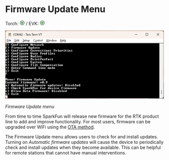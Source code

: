 # Firmware Update Menu

Torch: ![Feature Supported](img/Icons/GreenDot.png) / EVK: ![Feature Supported](img/Icons/GreenDot.png)

![Firmware update menu](<img/Terminal/SparkFun RTK Everywhere - Firmware Update Menu.png>)

*Firmware Update menu*

From time to time SparkFun will release new firmware for the RTK product line to add and improve functionality. For most users, firmware can be upgraded over WiFi using the [OTA method](https://docs.sparkfun.com/SparkFun_RTK_Everywhere_Firmware/firmware_update/#updating-firmware-over-the-air).

The Firmware Update menu allows users to check for and install updates. Turning on *Automatic firmware updates* will cause the device to periodically check and install updates when they become available. This can be helpful for remote stations that cannot have manual interventions.

